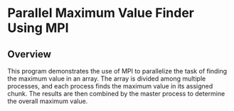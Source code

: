 # Parallel Maximum Value Finder Using MPI

## Overview

This program demonstrates the use of MPI to parallelize the task of finding the maximum value in an array. The array is divided among multiple processes, and each process finds the maximum value in its assigned chunk. The results are then combined by the master process to determine the overall maximum value.



